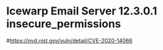 # Icewarp Email Server 12.3.0.1 insecure_permissions
#https://nvd.nist.gov/vuln/detail/CVE-2020-14066


